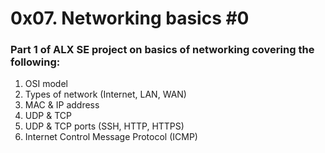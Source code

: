 <h1>0x07. Networking basics #0</h1>

<h3>Part 1 of ALX SE project on basics of networking covering the following:</h3>
<ol>
<li>OSI model</li>
<li>Types of network (Internet, LAN, WAN)</li>
<li>MAC & IP address</li>
<li>UDP & TCP</li>
<li>UDP & TCP ports (SSH, HTTP, HTTPS)</li>
<li>Internet Control Message Protocol (ICMP)</li>
</ol>
